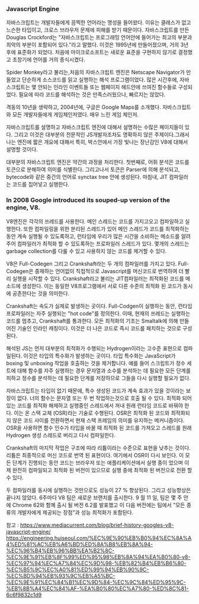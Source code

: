 ### Javascript Engine

자바스크립트는 개발자들에게 끔찍한 언어라는 명성을 들어왔다. 이유는 클래스가 없고 느슨한 타입이고, 크로스 브라우저 문제에 피해를 받기 때문이다. 자바스크립트를 만든 Douglas Crockford는 "자바스크립트는 프로그래밍 언어안에 들어가는 최고의 부분과 최악의 부분이 포함되어 있다."라고 말했다. 이것은 1995년에 만들어졌으며, 거의 3년후에 표준화가 되었다. 처음에 마이크로소프트는 새로운 표준을 구현하지 않기로 결정했고 초창기에 언어를 거의 종식시켰다.

Spider Monkey라고 불리는,처음의 자바스크립트 엔진은 Netscape Navigator가 만들었고 단순하게 소스코드를 읽고 실행하는 해석 프로그램이었다. 많은 시간후에, 자바스크립트는 몇 안되는 인라인 이벤트들 또는 웹페이지 헤드안에 쓰여진 함수들로 구성되었다. 필요에 따라 코드를 해석하는 것은 만족스러웠으나, 빠르지는 않았다.

격동의 10년을 생략하고, 2004년에, 구글은 Google Maps를 소개했다. 자바스크립트와 모든 개발자들에게 게임체인저였다. 매우 느린 게임 체인저.  

자바스크립트를 설명하고 자바스크립트 엔진에 대해서 설명하는 수많은 페이지들이 있다. 그리고 이것은 대부분의 전문적인 JS개발자조차도 명확하지 않은 주제이다.그래서  나는 엔진에 짧은 개요에 대해서 특히, 박스안에서 가장 빛나는 장난감인 V8에 대해서 설명할 것이다.

대부분의 자바스크립트 엔진은 약간의 과정을 처리한다. 첫번째로, 어휘 분석은 코드를 토큰으로 분해하여 의미를 식별한다. 그리고나서 토큰은 Parser에 의해 분석되고,  bytecode와 같은 중간의 언어로 synctax tree 안에 생성된다. 마침내, JIT 컴파일러는 코드를 집어넣고 실행한다.

### In 2008 Google introduced its souped-up version of the engine, V8.

V8엔진은 각각의 쓰레드를 사용한다. 메인 스레드는 코드를 가지고오고 컴파일하고 실행한다. 또한 컴파일링을 위한 분리된 스레드가 있어 메인 스레드가 코드를 최적화하는 동안 계속 실행될 수 있도록하고, 런타임에 우리가 많은 시간을 소비하는 메소드를 알려주어 컴파일러가 최적화 할 수 있도록하는 프로파일러 스레드가 있다. 몇개의 스레드는 garbage collection를 다룰 수 있고 사용하지 않는 코드를 제거할 수 있다.

V8은 Full-Codegen 그리고 Crankshaft라는 두 개의 컴파일러를 가지고 있다. Full-Codegen은 중재하는 언어없이 직접적으로 Javascript를 머신코드로 번역하여 더 빨리 실행을 시작할 수 있다. Crankshaft라고 불리는 JIT컴파일러는 최적화된 코드를 메소드에 생성한다. 이는 동일한 V8프로그램에서 서로 다른 수준의 최적화 된 코드가 동시에 공존한다는 것을 의미한다.

Crankshaft는 속도가 실제로 발생하는 곳이다. Full-Codgen이 실행하는 동안, 런타임 프로파일러는 자주 실행되는 "hot code"를 정의한다. 이때, 현재의 쓰레드는 실행하는 코드를 멈추고, Crankshaft를 통과한다. 모든 최적화의 기초는 Smaltalk에 의해 만들어진 기술인 인라인 캐칭이다. 이것은 더 나은 코드로 즉시 코드를 패치하는 것으로 구성된다.

해석된 JS는 먼저 대부분의 최적화가 수행되는 Hydrogen이라는 고수준 표현으로 컴파일된다. 이것은 타입의 특수화가 발생하는 곳이다. 타입 특수화는 JavaScript가 boxing 및 unboxing 작업을 호출하는 것을 제거합니다. 예를 들어 스크립트가 정수 세트에 대해 함수를 자주 실행하는 경우 문자열과 소수를 분석하는 데 필요한 모든 단계를 피하고 정수를 분석하는 데 필요한 단계를 저장하므로 그들을 다시 실행할 필요가 없다.

자바스크립트는 타입이 없기 때문에, 특수 생성된 코드가 계속 효과가 있을 것이라는 보장이 없다. 너의 함수는 문자열 또는 두 번 작업하는것으로 호출 될 수 있다. 최적화 되어 있는 코드를 최적화 해제하고 실행중인 스레드에서 꺼내 원래 런타임 코드로 바꿔야 한다. 이는 온 스택 교체 (OSR)라는 기술로 수행된다. OSR은 최적화 된 코드와 최적화되지 않은 코드 사이를 전환하면서 현재 스택 프레임의 의미를 유지하는 메커니즘이다. OSR을 사용하면 함수 인수가 타입을 바꿀 때 최적화 된 코드를 가져오고 스레드를 원래 Hydrogen 생성 스레드로 버리고 다시 컴파일한다.

Crankshaft의 마지막 작업은 구조에 따라 리튬이라는 수준으로 표현을 낮추는 것이다. 리튬은 최종적으로 머신 코드로 번역 된 표현이다. 여기에서 OSR이 다시 보인다. 이 모든 단계가 진행되는 동안 코드는 브라우저 또는 애플리케이션에서 실행 중이 었으며 이제 완전히 컴파일되고 최적화 된 버전이 있으므로 실행 중에 최적화 된 버전으로 전환 할 수 있다.

두 컴파일러를 동시에 실행하는 것만으로도 성능이 27 % 향상된다. 그리고 성능향상은 끝나지 않았다. 6주마다 V8 팀은 새로운 브랜치를 출시한다. 9 월 11 일, 팀은 몇 주 안에 Chrome 62와 함께 출시 될 버전 6.2를 발표했고 이 다음 버전에는 팀에서 "모든 종류의 개발자에게 제공되는 장점"과 성능 최적화가 포함된다.

참고 : <a href="https://www.mediacurrent.com/blog/brief-history-googles-v8-javascript-engine/">https://www.mediacurrent.com/blog/brief-history-googles-v8-javascript-engine/</a>
<a href="https://engineering.huiseoul.com/%EC%9E%90%EB%B0%94%EC%8A%A4%ED%81%AC%EB%A6%BD%ED%8A%B8%EB%8A%94-%EC%96%B4%EB%96%BB%EA%B2%8C-%EC%9E%91%EB%8F%99%ED%95%98%EB%8A%94%EA%B0%80-v8-%EC%97%94%EC%A7%84%EC%9D%98-%EB%82%B4%EB%B6%80-%EC%B5%9C%EC%A0%81%ED%99%94%EB%90%9C-%EC%BD%94%EB%93%9C%EB%A5%BC-%EC%9E%91%EC%84%B1%EC%9D%84-%EC%9C%84%ED%95%9C-%EB%8B%A4%EC%84%AF-%EA%B0%80%EC%A7%80-%ED%8C%81-6c6f9832c1d9">https://engineering.huiseoul.com/%EC%9E%90%EB%B0%94%EC%8A%A4%ED%81%AC%EB%A6%BD%ED%8A%B8%EB%8A%94-%EC%96%B4%EB%96%BB%EA%B2%8C-%EC%9E%91%EB%8F%99%ED%95%98%EB%8A%94%EA%B0%80-v8-%EC%97%94%EC%A7%84%EC%9D%98-%EB%82%B4%EB%B6%80-%EC%B5%9C%EC%A0%81%ED%99%94%EB%90%9C-%EC%BD%94%EB%93%9C%EB%A5%BC-%EC%9E%91%EC%84%B1%EC%9D%84-%EC%9C%84%ED%95%9C-%EB%8B%A4%EC%84%AF-%EA%B0%80%EC%A7%80-%ED%8C%81-6c6f9832c1d9</a>
